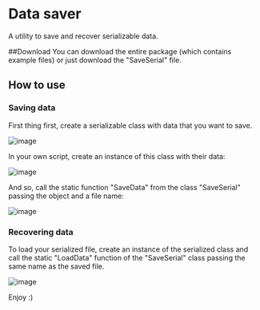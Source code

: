 # Data saver
A utility to save and recover serializable data.

##Download
You can download the entire package (which contains example files) or just download the "SaveSerial" file.

## How to use

### Saving data
First thing first, create a serializable class with data that you want to save.

![image](https://user-images.githubusercontent.com/53667441/180339185-8f0b0ac1-ce20-4e0c-8e82-544af8642546.png)

In your own script, create an instance of this class with their data:

![image](https://user-images.githubusercontent.com/53667441/180339267-dba3c452-6407-41ec-a061-b0f26b03494f.png)

And so, call the static function "SaveData" from the class "SaveSerial" passing the object and a file name:

![image](https://user-images.githubusercontent.com/53667441/180338714-22d87140-394d-4aeb-aef0-9978cac18bcd.png)

### Recovering data
To load your serialized file, create an instance of the serialized class and call the static "LoadData" function of the "SaveSerial" class passing the same name as the saved file.

![image](https://user-images.githubusercontent.com/53667441/180339060-c9e21955-a0e8-4da4-864a-c873c167ac77.png)

Enjoy :)



